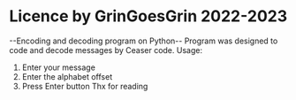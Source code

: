 # Licence by GrinGoesGrin 2022-2023
--Encoding and decoding program on Python--
Program was designed to code and decode messages by Ceaser code.
Usage:
1) Enter your message
2) Enter the alphabet offset
3) Press Enter button
    Thx for reading
 
